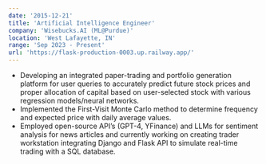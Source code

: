 ```yaml
---
date: '2015-12-21'
title: 'Artificial Intelligence Engineer'
company: 'Wisebucks.AI (ML@Purdue)'
location: 'West Lafayette, IN'
range: 'Sep 2023 - Present'
url: 'https://flask-production-0003.up.railway.app/'
---
```


- Developing an integrated paper-trading and portfolio generation platform for user queries to accurately predict future stock prices and proper allocation of capital based on user-selected stock with various regression models/neural networks.
- Implemented the First-Visit Monte Carlo method to determine frequency and expected price with daily average values.
- Employed open-source API’s (GPT-4, YFinance) and LLMs for sentiment analysis for news articles and currently working on creating trader workstation integrating Django and Flask API to simulate real-time trading with a SQL database.
